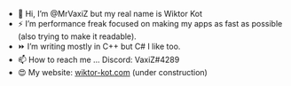 - 👋 Hi, I’m @MrVaxiZ but my real name is Wiktor Kot                                                                                                                                                                                                                                                                                                                                      
- ⚡  I’m performance freak focused on making my apps as fast as possible (also trying to make it readable).
- ⏩ I’m writing mostly in C++ but C# I like too.
- 📫 How to reach me ... Discord: VaxiZ#4289 
- :heart_eyes: My website: [wiktor-kot.com](https://wiktor-kot.com/) (under construction)
